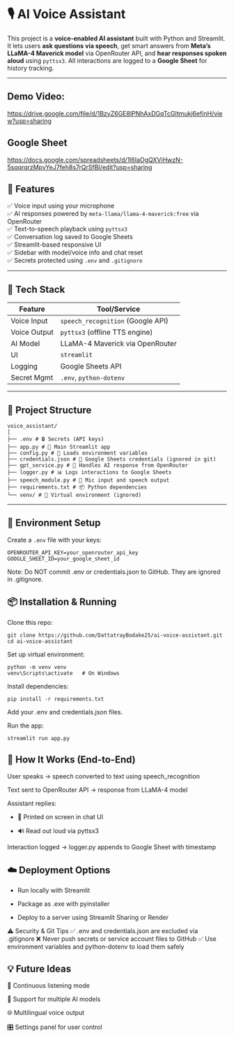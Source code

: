 # 🎙️ AI Voice Assistant

This project is a **voice-enabled AI assistant** built with Python and Streamlit. It lets users **ask questions via speech**, get smart answers from **Meta’s LLaMA-4 Maverick model** via OpenRouter API, and **hear responses spoken aloud** using `pyttsx3`. All interactions are logged to a **Google Sheet** for history tracking.

---

## Demo Video:
https://drive.google.com/file/d/1BzyZ6GE8lPNhAxDGqTcGItmukj6efinH/view?usp=sharing

## Google Sheet
https://docs.google.com/spreadsheets/d/1l6IaOgQXVjHwzN-5sqqrqrzMpvYeJ7feh8s7rQrSfBI/edit?usp=sharing

## 🚀 Features

✅ Voice input using your microphone  
✅ AI responses powered by `meta-llama/llama-4-maverick:free` via OpenRouter  
✅ Text-to-speech playback using `pyttsx3`  
✅ Conversation log saved to Google Sheets  
✅ Streamlit-based responsive UI  
✅ Sidebar with model/voice info and chat reset  
✅ Secrets protected using `.env` and `.gitignore`

---

## 🧠 Tech Stack

| Feature        | Tool/Service                       |
|----------------|------------------------------------|
| Voice Input    | `speech_recognition` (Google API) |
| Voice Output   | `pyttsx3` (offline TTS engine)    |
| AI Model       | LLaMA-4 Maverick via OpenRouter   |
| UI             | `streamlit`                       |
| Logging        | Google Sheets API                 |
| Secret Mgmt    | `.env`, `python-dotenv`           |

---

## 📁 Project Structure
```
voice_assistant/
│
├── .env # 🔒 Secrets (API keys)
├── app.py # 🚀 Main Streamlit app
├── config.py # 🔧 Loads environment variables
├── credentials.json # 🔑 Google Sheets credentials (ignored in git)
├── gpt_service.py # 🧠 Handles AI response from OpenRouter
├── logger.py # 📊 Logs interactions to Google Sheets
├── speech_module.py # 🎤 Mic input and speech output
├── requirements.txt # 📦 Python dependencies
└── venv/ # 📁 Virtual environment (ignored)
```

---

## 🔐 Environment Setup

Create a `.env` file with your keys:

```env
OPENROUTER_API_KEY=your_openrouter_api_key
GOOGLE_SHEET_ID=your_google_sheet_id
```

Note: Do NOT commit .env or credentials.json to GitHub. They are ignored in .gitignore.

## 📦 Installation & Running
Clone this repo:
```
git clone https://github.com/DattatrayBodake25/ai-voice-assistant.git
cd ai-voice-assistant
```

Set up virtual environment:
```
python -m venv venv
venv\Scripts\activate   # On Windows
```
Install dependencies:
```
pip install -r requirements.txt
```

Add your .env and credentials.json files.

Run the app:
```
streamlit run app.py
```

## 📝 How It Works (End-to-End)

User speaks → speech converted to text using speech_recognition

Text sent to OpenRouter API → response from LLaMA-4 model

Assistant replies:

- 📄 Printed on screen in chat UI

- 🔊 Read out loud via pyttsx3

Interaction logged → logger.py appends to Google Sheet with timestamp

## ☁️ Deployment Options

- Run locally with Streamlit

- Package as .exe with pyinstaller

- Deploy to a server using Streamlit Sharing or Render

⚠️ Security & Git Tips
✅ .env and credentials.json are excluded via .gitignore
❌ Never push secrets or service account files to GitHub
✅ Use environment variables and python-dotenv to load them safely


## 💡 Future Ideas

🔄 Continuous listening mode

🧠 Support for multiple AI models

🌐 Multilingual voice output

🎛️ Settings panel for user control

